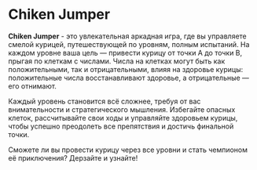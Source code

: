 # **Chiken Jumper**

**Chiken Jumper** - это увлекательная аркадная игра, где вы управляете смелой курицей, путешествующей по уровням, полным испытаний. На каждом уровне ваша цель — привести курицу от точки A до точки B, прыгая по клеткам с числами. Числа на клетках могут быть как положительными, так и отрицательными, влияя на здоровье курицы: положительные числа восстанавливают здоровье, а отрицательные — его отнимают.

Каждый уровень становится всё сложнее, требуя от вас внимательности и стратегического мышления. Избегайте опасных клеток, рассчитывайте свои ходы и управляйте здоровьем курицы, чтобы успешно преодолеть все препятствия и достичь финальной точки.

Сможете ли вы провести курицу через все уровни и стать чемпионом её приключения? Дерзайте и узнайте!
